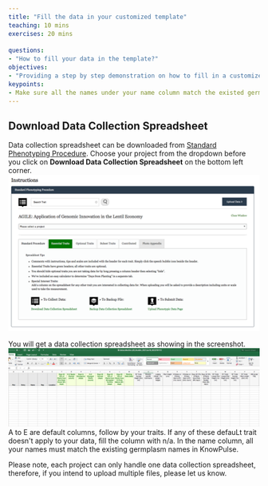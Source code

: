 ```yaml
---
title: "Fill the data in your customized template"
teaching: 10 mins
exercises: 20 mins
 
questions:
- "How to fill your data in the template?"
objectives:
- "Providing a step by step demonstration on how to fill in a customized template."
keypoints:
- Make sure all the names under your name column match the existed germplasm in KnowPulse.
---
```


## Download Data Collection Spreadsheet 

Data collection spreadsheet can be downloaded from [Standard Phenotyping Procedure](https://knowpulse.usask.ca/phenotypes/raw/instructions). Choose your project from the dropdown before you click on **Download Data Collection Spreadsheet** on the bottom left corner. 
![Screenshot of main code listing](../fig/howto-upload-raw-phenotypic-data.7.png)

You will get a data collection spreadsheet as showing in the screenshot.
![Screenshot of main code listing](../fig/howto-upload-raw-phenotypic-data.8.png)
A to E are default columns, follow by your traits. If any of these defauLt trait doesn't apply to your data, fill the column with n/a. In the name column, all your names must match the existing germplasm names in KnowPulse.

Please note, each project can only handle one data collection spreadsheet, therefore, if you intend to upload multiple files, please let us know. 
